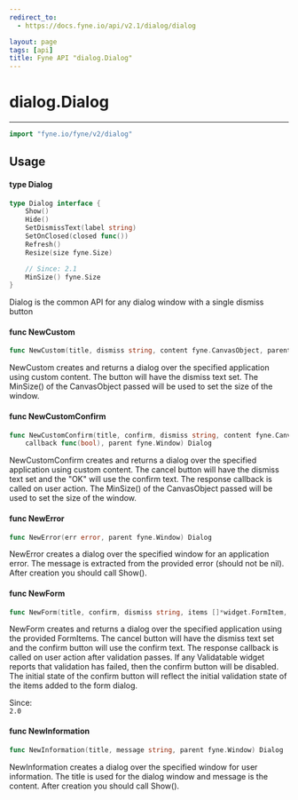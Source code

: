 ```yaml
---
redirect_to:
  - https://docs.fyne.io/api/v2.1/dialog/dialog

layout: page
tags: [api]
title: Fyne API "dialog.Dialog"
---
```



# dialog.Dialog
---
```go
import "fyne.io/fyne/v2/dialog"
```

## Usage

#### type Dialog

```go
type Dialog interface {
	Show()
	Hide()
	SetDismissText(label string)
	SetOnClosed(closed func())
	Refresh()
	Resize(size fyne.Size)

	// Since: 2.1
	MinSize() fyne.Size
}
```

Dialog is the common API for any dialog window with a single dismiss button

#### func  NewCustom

```go
func NewCustom(title, dismiss string, content fyne.CanvasObject, parent fyne.Window) Dialog
```
NewCustom creates and returns a dialog over the specified application using custom content. The button will have the dismiss text set. The MinSize() of the CanvasObject passed will be used to set the size of the window.

#### func  NewCustomConfirm

```go
func NewCustomConfirm(title, confirm, dismiss string, content fyne.CanvasObject,
	callback func(bool), parent fyne.Window) Dialog
```
NewCustomConfirm creates and returns a dialog over the specified application using custom content. The cancel button will have the dismiss text set and the "OK" will use the confirm text. The response callback is called on user action. The MinSize() of the CanvasObject passed will be used to set the size of the window.

#### func  NewError

```go
func NewError(err error, parent fyne.Window) Dialog
```
NewError creates a dialog over the specified window for an application error. The message is extracted from the provided error (should not be nil). After creation you should call Show().

#### func  NewForm

```go
func NewForm(title, confirm, dismiss string, items []*widget.FormItem, callback func(bool), parent fyne.Window) Dialog
```
NewForm creates and returns a dialog over the specified application using the provided FormItems. The cancel button will have the dismiss text set and the confirm button will use the confirm text. The response callback is called on user action after validation passes. If any Validatable widget reports that validation has failed, then the confirm button will be disabled. The initial state of the confirm button will reflect the initial validation state of the items added to the form dialog.


<div class="since">Since: <code>
2.0</code></div>

#### func  NewInformation

```go
func NewInformation(title, message string, parent fyne.Window) Dialog
```
NewInformation creates a dialog over the specified window for user information. The title is used for the dialog window and message is the content. After creation you should call Show().
